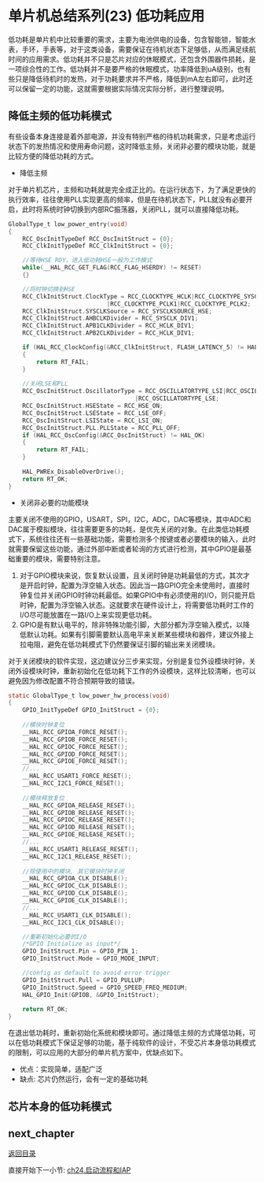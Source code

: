 # 单片机总结系列(23) 低功耗应用

低功耗是单片机中比较重要的需求，主要为电池供电的设备，包含智能锁，智能水表，手环，手表等，对于这类设备，需要保证在待机状态下足够低，从而满足续航时间的应用需求。低功耗并不只是芯片对应的休眠模式，还包含外围器件损耗，是一项综合性的工作。低功耗并不是要严格的休眠模式，功率降低到uA级别，也有些只是降低待机时的发热，对于功耗要求并不严格，降低到mA左右即可，此时还可以保留一定的功能，这就需要根据实际情况实际分析，进行整理说明。

## 降低主频的低功耗模式

有些设备本身连接是着外部电源，并没有特别严格的待机功耗需求，只是考虑运行状态下的发热情况和使用寿命问题，这时降低主频，关闭非必要的模块功能，就是比较方便的降低功耗的方式。

- 降低主频

对于单片机芯片，主频和功耗就是完全成正比的。在运行状态下，为了满足更快的执行效率，往往使用PLL实现更高的频率，但是在待机状态下，PLL就没有必要开启，此时将系统时钟切换到内部RC振荡器，关闭PLL，就可以直接降低功耗。

```c
GlobalType_t low_power_entry(void)
{
    RCC_OscInitTypeDef RCC_OscInitStruct = {0};
    RCC_ClkInitTypeDef RCC_ClkInitStruct = {0};

    //等待HSE RDY，进入低功耗HSE一般为工作模式
    while(__HAL_RCC_GET_FLAG(RCC_FLAG_HSERDY) != RESET)
    {}

    //将时钟切换到HSE
    RCC_ClkInitStruct.ClockType = RCC_CLOCKTYPE_HCLK|RCC_CLOCKTYPE_SYSCLK
                            |RCC_CLOCKTYPE_PCLK1|RCC_CLOCKTYPE_PCLK2;
    RCC_ClkInitStruct.SYSCLKSource = RCC_SYSCLKSOURCE_HSE;
    RCC_ClkInitStruct.AHBCLKDivider = RCC_SYSCLK_DIV1;
    RCC_ClkInitStruct.APB1CLKDivider = RCC_HCLK_DIV1;
    RCC_ClkInitStruct.APB2CLKDivider = RCC_HCLK_DIV1;

    if (HAL_RCC_ClockConfig(&RCC_ClkInitStruct, FLASH_LATENCY_5) != HAL_OK)
    {
        return RT_FAIL;
    }
  
    //关闭LSE和PLL
    RCC_OscInitStruct.OscillatorType = RCC_OSCILLATORTYPE_LSI|RCC_OSCILLATORTYPE_HSE
                                    |RCC_OSCILLATORTYPE_LSE;
    RCC_OscInitStruct.HSEState = RCC_HSE_ON;    
    RCC_OscInitStruct.LSEState = RCC_LSE_OFF;
    RCC_OscInitStruct.LSIState = RCC_LSI_ON;
    RCC_OscInitStruct.PLL.PLLState = RCC_PLL_OFF;
    if (HAL_RCC_OscConfig(&RCC_OscInitStruct) != HAL_OK)
    {
        return RT_FAIL;
    }
    
    HAL_PWREx_DisableOverDrive();
    return RT_OK;
}
```

- 关闭非必要的功能模块

主要关闭不使用的GPIO，USART，SPI，I2C，ADC，DAC等模块，其中ADC和DAC属于模拟模块，往往需要更多的功耗，是优先关闭的对象。在此类低功耗模式下，系统往往还有一些基础功能，需要检测多个按键或者必要模块的输入，此时就需要保留这些功能，通过外部中断或者轮询的方式进行检测，其中GPIO是最基础重要的模块，需要特别注意。

1. 对于GPIO模块来说，恢复默认设置，且关闭时钟是功耗最低的方式，其次才是开启时钟，配置为浮空输入状态。因此当一路GPIO完全未使用时，直接时钟复位并关闭GPIO时钟功耗最低。如果GPIO中有必须使用的I/O，则只能开启时钟，配置为浮空输入状态。这就要求在硬件设计上，将需要低功耗时工作的I/O尽可能放置在一路I/O上来实现更低功耗。
2. GPIO是有默认电平的，除非特殊功能引脚，大部分都为浮空输入模式，以降低默认功耗。如果有引脚需要默认高电平来关断某些模块和器件，建议外接上拉电阻，避免在低功耗模式下仍然要保证引脚的输出来关闭模块。

对于关闭模块的软件实现，这边建议分三步来实现，分别是复位外设模块时钟，关闭外设模块时钟，重新初始化在低功耗下工作的外设模块，这样比较清晰，也可以避免因为修改配置不符合预期导致的错误。

```c
static GlobalType_t low_power_hw_process(void)
{     
    GPIO_InitTypeDef GPIO_InitStruct = {0};
        
    //模块时钟复位
    __HAL_RCC_GPIOA_FORCE_RESET();
    __HAL_RCC_GPIOB_FORCE_RESET();
    __HAL_RCC_GPIOC_FORCE_RESET();
    __HAL_RCC_GPIOD_FORCE_RESET();
    __HAL_RCC_GPIOE_FORCE_RESET();
    //...
    __HAL_RCC_USART1_FORCE_RESET();
    __HAL_RCC_I2C1_FORCE_RESET();
    
    //模块释放复位
    __HAL_RCC_GPIOA_RELEASE_RESET();
    __HAL_RCC_GPIOB_RELEASE_RESET();
    __HAL_RCC_GPIOC_RELEASE_RESET();
    __HAL_RCC_GPIOD_RELEASE_RESET();
    __HAL_RCC_GPIOE_RELEASE_RESET();
    //...
    __HAL_RCC_USART1_RELEASE_RESET();
    __HAL_RCC_I2C1_RELEASE_RESET();
    
    //除使用中的模块, 其它模块时钟关闭
    __HAL_RCC_GPIOA_CLK_DISABLE();
    __HAL_RCC_GPIOC_CLK_DISABLE();
    __HAL_RCC_GPIOD_CLK_DISABLE();
    __HAL_RCC_GPIOE_CLK_DISABLE();
    //...
    __HAL_RCC_USART1_CLK_DISABLE();
    __HAL_RCC_I2C1_CLK_DISABLE();

    //重新初始化必要的I/O
    /*GPIO Initialize as input*/
    GPIO_InitStruct.Pin = GPIO_PIN_1;
    GPIO_InitStruct.Mode = GPIO_MODE_INPUT;

    //config as default to avoid error trigger
    GPIO_InitStruct.Pull = GPIO_PULLUP; 
    GPIO_InitStruct.Speed = GPIO_SPEED_FREQ_MEDIUM;
    HAL_GPIO_Init(GPIOB, &GPIO_InitStruct);
    
    return RT_OK;
}
```

在退出低功耗时，重新初始化系统和模块即可。通过降低主频的方式降低功耗，可以在低功耗模式下保证足够的功能，基于纯软件的设计，不受芯片本身低功耗模式的限制，可以应用的大部分的单片机方案中，优缺点如下。

- 优点：实现简单，适配广泛
- 缺点: 芯片仍然运行，会有一定的基础功耗

## 芯片本身的低功耗模式

## next_chapter

[返回目录](./../README.md)

直接开始下一小节: [ch24.启动流程和IAP](./ch24.startup_iap.md)
